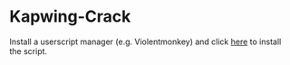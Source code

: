 # Kapwing-Crack

Install a userscript manager (e.g. Violentmonkey) and click [here](https://raw.githubusercontent.com/danthekidd/Kapwing-Crack/refs/heads/main/Kapwing%20Crack.user.js) to install the script.
